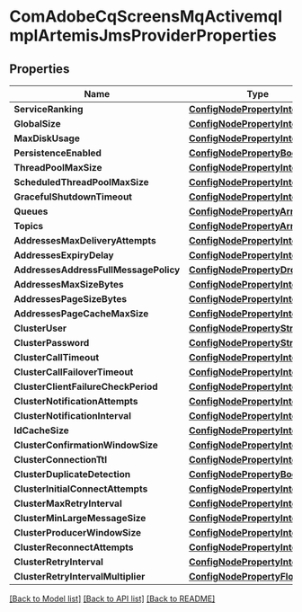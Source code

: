 # ComAdobeCqScreensMqActivemqImplArtemisJmsProviderProperties

## Properties
Name | Type | Description | Notes
------------ | ------------- | ------------- | -------------
**ServiceRanking** | [**ConfigNodePropertyInteger**](configNodePropertyInteger.md) |  | [optional] 
**GlobalSize** | [**ConfigNodePropertyInteger**](configNodePropertyInteger.md) |  | [optional] 
**MaxDiskUsage** | [**ConfigNodePropertyInteger**](configNodePropertyInteger.md) |  | [optional] 
**PersistenceEnabled** | [**ConfigNodePropertyBoolean**](configNodePropertyBoolean.md) |  | [optional] 
**ThreadPoolMaxSize** | [**ConfigNodePropertyInteger**](configNodePropertyInteger.md) |  | [optional] 
**ScheduledThreadPoolMaxSize** | [**ConfigNodePropertyInteger**](configNodePropertyInteger.md) |  | [optional] 
**GracefulShutdownTimeout** | [**ConfigNodePropertyInteger**](configNodePropertyInteger.md) |  | [optional] 
**Queues** | [**ConfigNodePropertyArray**](configNodePropertyArray.md) |  | [optional] 
**Topics** | [**ConfigNodePropertyArray**](configNodePropertyArray.md) |  | [optional] 
**AddressesMaxDeliveryAttempts** | [**ConfigNodePropertyInteger**](configNodePropertyInteger.md) |  | [optional] 
**AddressesExpiryDelay** | [**ConfigNodePropertyInteger**](configNodePropertyInteger.md) |  | [optional] 
**AddressesAddressFullMessagePolicy** | [**ConfigNodePropertyDropDown**](configNodePropertyDropDown.md) |  | [optional] 
**AddressesMaxSizeBytes** | [**ConfigNodePropertyInteger**](configNodePropertyInteger.md) |  | [optional] 
**AddressesPageSizeBytes** | [**ConfigNodePropertyInteger**](configNodePropertyInteger.md) |  | [optional] 
**AddressesPageCacheMaxSize** | [**ConfigNodePropertyInteger**](configNodePropertyInteger.md) |  | [optional] 
**ClusterUser** | [**ConfigNodePropertyString**](configNodePropertyString.md) |  | [optional] 
**ClusterPassword** | [**ConfigNodePropertyString**](configNodePropertyString.md) |  | [optional] 
**ClusterCallTimeout** | [**ConfigNodePropertyInteger**](configNodePropertyInteger.md) |  | [optional] 
**ClusterCallFailoverTimeout** | [**ConfigNodePropertyInteger**](configNodePropertyInteger.md) |  | [optional] 
**ClusterClientFailureCheckPeriod** | [**ConfigNodePropertyInteger**](configNodePropertyInteger.md) |  | [optional] 
**ClusterNotificationAttempts** | [**ConfigNodePropertyInteger**](configNodePropertyInteger.md) |  | [optional] 
**ClusterNotificationInterval** | [**ConfigNodePropertyInteger**](configNodePropertyInteger.md) |  | [optional] 
**IdCacheSize** | [**ConfigNodePropertyInteger**](configNodePropertyInteger.md) |  | [optional] 
**ClusterConfirmationWindowSize** | [**ConfigNodePropertyInteger**](configNodePropertyInteger.md) |  | [optional] 
**ClusterConnectionTtl** | [**ConfigNodePropertyInteger**](configNodePropertyInteger.md) |  | [optional] 
**ClusterDuplicateDetection** | [**ConfigNodePropertyBoolean**](configNodePropertyBoolean.md) |  | [optional] 
**ClusterInitialConnectAttempts** | [**ConfigNodePropertyInteger**](configNodePropertyInteger.md) |  | [optional] 
**ClusterMaxRetryInterval** | [**ConfigNodePropertyInteger**](configNodePropertyInteger.md) |  | [optional] 
**ClusterMinLargeMessageSize** | [**ConfigNodePropertyInteger**](configNodePropertyInteger.md) |  | [optional] 
**ClusterProducerWindowSize** | [**ConfigNodePropertyInteger**](configNodePropertyInteger.md) |  | [optional] 
**ClusterReconnectAttempts** | [**ConfigNodePropertyInteger**](configNodePropertyInteger.md) |  | [optional] 
**ClusterRetryInterval** | [**ConfigNodePropertyInteger**](configNodePropertyInteger.md) |  | [optional] 
**ClusterRetryIntervalMultiplier** | [**ConfigNodePropertyFloat**](configNodePropertyFloat.md) |  | [optional] 

[[Back to Model list]](../README.md#documentation-for-models) [[Back to API list]](../README.md#documentation-for-api-endpoints) [[Back to README]](../README.md)


